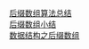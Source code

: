 [后缀数组算法总结](https://www.cnblogs.com/nietzsche-oier/articles/6621881.html)  
[后缀数组小结](https://blog.csdn.net/xymscau/article/details/50527214)  
[数据结构之后缀数组](http://dongxicheng.org/structure/suffix-array/)  
